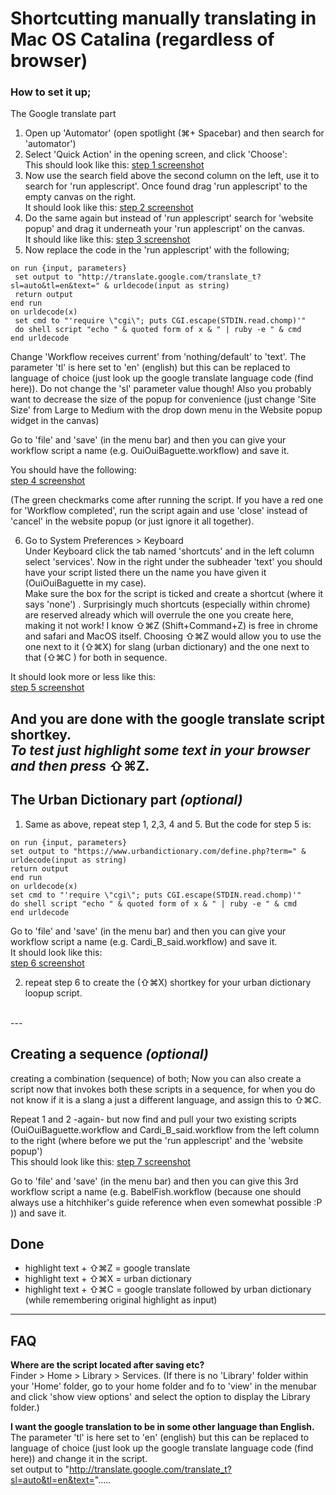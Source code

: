 # Shortcutting manually translating in Mac OS Catalina (regardless of browser) #

### How to set it up; ###
The Google translate part</br>

1. Open up 'Automator' (open spotlight (⌘+ Spacebar) and then search for 'automator')
2. Select 'Quick Action' in the opening screen, and click 'Choose': </br>
This should look like this: [step 1 screenshot](/Images/Step1-screenshot.png)
3. Now use the search field above the second column on the left, use it to search for 'run applescript'. Once found drag 'run applescript' to the empty canvas on the right.</br> 
It should look like this: [step 2 screenshot](/Images/Step2-screenshot.png)
4. Do the same again but instead of 'run applescript' search for 'website popup' and drag it underneath your 'run applescript' on the canvas.</br> 
It should like like this: [step 3 screenshot](/Images/Step3-screenshot.png)
5. Now replace the code in the 'run applescript' with the following;

```
on run {input, parameters}
 set output to "http://translate.google.com/translate_t?sl=auto&tl=en&text=" & urldecode(input as string)
 return output
end run
on urldecode(x)
 set cmd to "'require \"cgi\"; puts CGI.escape(STDIN.read.chomp)'"
 do shell script "echo " & quoted form of x & " | ruby -e " & cmd
end urldecode
```

Change 'Workflow receives current' from 'nothing/default' to 'text'.
The parameter 'tl' is here set to 'en' (english) but this can be replaced to language of choice (just look up the google translate language code (find here)). Do not change the 'sl' parameter value though!
Also you probably want to decrease the size of the popup for convenience (just change 'Site Size' from Large to Medium with the drop down menu in the Website popup widget in the canvas)

Go to 'file' and 'save' (in the menu bar) and then you can give your workflow script a name (e.g. OuiOuiBaguette.workflow) and save it.

You should have the following:</br>
[step 4 screenshot](/Images/Step4-screenshot.png)

 (The green checkmarks come after running the script. If you have a red one for 'Workflow completed', run the script again and use 'close' instead of 'cancel' in the website popup (or just ignore it all together).


6. Go to System Preferences > Keyboard</br>
Under Keyboard click the tab named 'shortcuts' and in the left column select 'services'.
Now in the right under the subheader 'text' you should have your script listed there un the name you have given it (OuiOuiBaguette in my case).</br>
Make sure the box for the script is ticked and create a shortcut (where it says 'none') . Surprisingly much shortcuts (especially within chrome) are reserved already which will overrule the one you create here, making it not work! I know ⇧⌘Z (Shift+Command+Z) is free in chrome and safari and MacOS itself. Choosing ⇧⌘Z would allow you to use the one next to it (⇧⌘X) for slang (urban dictionary) and the one next to that (⇧⌘C ) for both in sequence.

It should look more or less like this:</br>
[step 5 screenshot](/Images/Step5-screenshot.png)

**And you are done with the google translate script shortkey.**</br> 
*To test just highlight some text in your browser and then press* **⇧⌘Z.**
</br>
---

## The Urban Dictionary part *(optional)* ##
1. Same as above, repeat step 1, 2,3, 4 and 5.
But the code for step 5 is:

```
on run {input, parameters}
set output to "https://www.urbandictionary.com/define.php?term=" & urldecode(input as string)
return output
end run
on urldecode(x)
set cmd to "'require \"cgi\"; puts CGI.escape(STDIN.read.chomp)'"
do shell script "echo " & quoted form of x & " | ruby -e " & cmd
end urldecode
```

Go to 'file' and 'save' (in the menu bar) and then you can give your workflow script a name (e.g. Cardi_B_said.workflow) and save it.</br>
It should look like this:</br>
[step 6 screenshot](/Images/Step6-optional.png)

2. repeat step 6 to create the (⇧⌘X) shortkey for your urban dictionary loopup script.</br>
</br>
---


## Creating a sequence *(optional)* ##
creating a combination (sequence) of both;
Now you can also create a script now that invokes both these scripts in a sequence, for when you do not know if it is a slang a just a different language, and assign this to ⇧⌘C.

Repeat 1 and 2 -again- but now find and pull your two existing scripts (OuiOuiBaguette.workflow and Cardi_B_said.workflow from the left column to the right (where before we put the 'run applescript' and the 'website popup')</br>
This should look like this: [step 7 screenshot](/Images/Step7-optional.png)

 Go to 'file' and 'save' (in the menu bar) and then you can give this 3rd workflow script a name (e.g. BabelFish.workflow (because one should always use a hitchhiker's guide reference when even somewhat possible :P )) and save it.</br>



## Done ##

- highlight text + ⇧⌘Z = google translate
- highlight text + ⇧⌘X = urban dictionary
- highlight text + ⇧⌘C = google translate followed by urban dictionary (while remembering original highlight as input)



---
## FAQ ##

**Where are the script located after saving etc?**</br>
Finder > Home > Library > Services. (If there is no 'Library' folder within your 'Home' folder, go to your home folder and fo to 'view' in the menubar and click 'show view options' and select the option to display the Library folder.)

**I want the google translation to be in some other language than English.**</br>
The parameter 'tl' is here set to 'en' (english) but this can be replaced to language of choice (just look up the google translate language code (find here)) and change it in the script.</br>
 set output to "http://translate.google.com/translate_t?sl=auto&tl=en&text=".....
